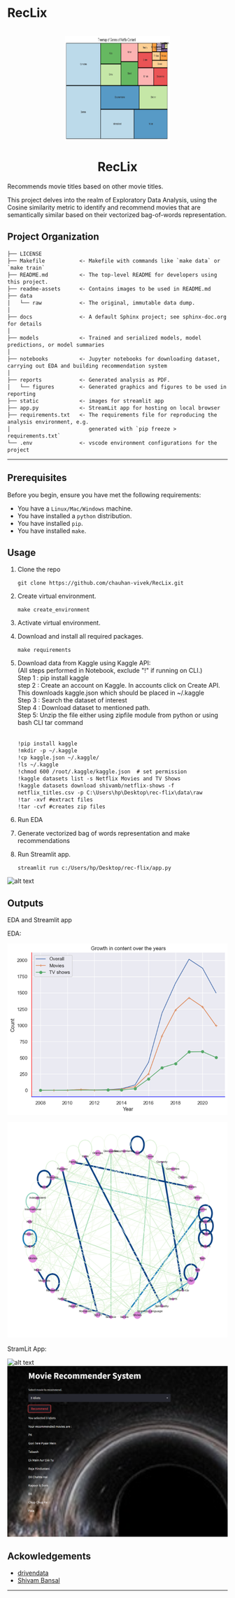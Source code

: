 RecLix
==============================
<!-- PROJECT LOGO -->
<br />
<div align="center">
  <a>
    <img src="readme-assets/Treemap-of-Movie-Genres.png" alt="Logo" width="240" height="240">
  </a>

  <h1 align="center">RecLix</h1>
</div>

Recommends movie titles based on other movie titles.

This project delves into the realm of Exploratory Data Analysis, using the Cosine similarity metric to identify and recommend movies that are semantically similar based on their vectorized bag-of-words representation.

Project Organization
------------

    ├── LICENSE
    ├── Makefile           <- Makefile with commands like `make data` or `make train`
    ├── README.md          <- The top-level README for developers using this project.
	├── readme-assets      <- Contains images to be used in README.md
    ├── data
    │   └── raw            <- The original, immutable data dump.
    │
    ├── docs               <- A default Sphinx project; see sphinx-doc.org for details
    │
    ├── models             <- Trained and serialized models, model predictions, or model summaries
    │
    ├── notebooks          <- Jupyter notebooks for downloading dataset, carrying out EDA and building recommendation system
    │
    ├── reports            <- Generated analysis as PDF.
    │   └── figures        <- Generated graphics and figures to be used in reporting
	├── static             <- images for streamlit app
	├── app.py             <- StreamLit app for hosting on local browser
	├── requirements.txt   <- The requirements file for reproducing the analysis environment, e.g.
    │                         generated with `pip freeze > requirements.txt`
    └── .env               <- vscode environment configurations for the project


--------

Prerequisites
------------
Before you begin, ensure you have met the following requirements:
* You have a `Linux/Mac/Windows` machine.
* You have installed a `python` distribution.
* You have installed `pip`.
* You have installed `make`.

Usage
------------
1. Clone the repo
	```
	git clone https://github.com/chauhan-vivek/RecLix.git
	```
2. Create virtual environment.
	```make
	make create_environment
	```
3. Activate virtual environment.
4. Download and install all required packages.
	```make
	make requirements
	```
5. Download data from Kaggle using Kaggle API:   
	(All steps performed in Notebook, exclude "!" if running on CLI.)
	<br />
	Step 1 : pip install kaggle <br />
	step 2 : Create an account on Kaggle. In accounts click on Create API. This downloads kaggle.json which should be placed in ~/.kaggle <br />
	Step 3 : Search the dataset of interest <br />
	Step 4 : Download dataset to mentioned path. <br />
	Step 5: Unzip the file either using zipfile module from python or using bash CLI tar command <br />
	<br />
	```make
	!pip install kaggle
	!mkdir -p ~/.kaggle
	!cp kaggle.json ~/.kaggle/
	!ls ~/.kaggle
	!chmod 600 /root/.kaggle/kaggle.json  # set permission
	!kaggle datasets list -s Netflix Movies and TV Shows
	!kaggle datasets download shivamb/netflix-shows -f netflix_titles.csv -p C:\Users\hp\Desktop\rec-flix\data\raw
	!tar -xvf #extract files
	!tar -cvf #creates zip files
	```
6. Run EDA

7. Generate vectorized bag of words representation and make recommendations

8. Run Streamlit app.
	```make
	streamlit run c:/Users/hp/Desktop/rec-flix/app.py
	```


![alt text](https://github.com/chauhan-vivek/RecLix.git/main/readme-assets/enter-query-image.png)

Outputs
------------
EDA and Streamlit app

EDA:

![alt text](https://github.com/chauhan-vivek/RecLix/blob/main/readme-assets/Growth-in-content-over-years.png)

![alt text](https://github.com/chauhan-vivek/RecLix/blob/main/readme-assets/network-graph-strongly-connected-categories.png)

StramLit App:

![alt text](https://github.com/chauhan-vivek/RecLix/blob/main/readme-assets/Streamlit-1.PNG)
![alt text](https://github.com/chauhan-vivek/RecLix/blob/main/readme-assets/Streamlit-2.png)

Ackowledgements
------------
* [drivendata](https://github.com/drivendata)
* [Shivam Bansal](https://www.kaggle.com/datasets/shivamb/netflix-shows)
--------
